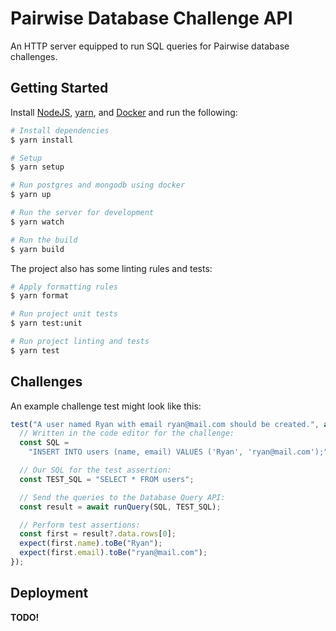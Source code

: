 # Pairwise Database Challenge API

An HTTP server equipped to run SQL queries for Pairwise database challenges.

## Getting Started

Install [NodeJS](https://nodejs.org/en/), [yarn](https://yarnpkg.com/lang/en/docs/), and [Docker](https://www.docker.com/) and run the following:

```sh
# Install dependencies
$ yarn install

# Setup
$ yarn setup

# Run postgres and mongodb using docker
$ yarn up

# Run the server for development
$ yarn watch

# Run the build
$ yarn build
```

The project also has some linting rules and tests:

```sh
# Apply formatting rules
$ yarn format

# Run project unit tests
$ yarn test:unit

# Run project linting and tests
$ yarn test
```

## Challenges

An example challenge test might look like this:

```js
test("A user named Ryan with email ryan@mail.com should be created.", async () => {
  // Written in the code editor for the challenge:
  const SQL =
    "INSERT INTO users (name, email) VALUES ('Ryan', 'ryan@mail.com');";

  // Our SQL for the test assertion:
  const TEST_SQL = "SELECT * FROM users";

  // Send the queries to the Database Query API:
  const result = await runQuery(SQL, TEST_SQL);

  // Perform test assertions:
  const first = result?.data.rows[0];
  expect(first.name).toBe("Ryan");
  expect(first.email).toBe("ryan@mail.com");
});
```

## Deployment

**TODO!**
